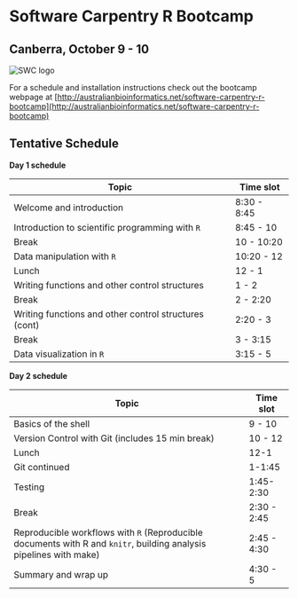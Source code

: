 
# Software Carpentry R Bootcamp
## Canberra, October 9 - 10

![SWC logo](http://software-carpentry.org/img/software-carpentry-banner.png)


For a schedule and installation instructions check out the bootcamp webpage at [http://australianbioinformatics.net/software-carpentry-r-bootcamp](http://australianbioinformatics.net/software-carpentry-r-bootcamp)

## Tentative Schedule
**Day 1 schedule**

| Topic |   Time slot |
| ----- | ----------- |
| Welcome and introduction   |  8:30 - 8:45 |
| Introduction to scientific programming with `R`  |  8:45 - 10 |
| Break   | 10 - 10:20 |
| Data manipulation with `R`    | 10:20 - 12 |
| Lunch  |  12 - 1 |
| Writing functions and other control structures  | 1 - 2 |
| Break  |  2 - 2:20 |
| Writing functions and other control structures (cont)  |  2:20 - 3 |
| Break   | 3 - 3:15 |
| Data visualization in `R` | 3:15 - 5 |

**Day 2 schedule**


| Topic |   Time slot |
| ----- | ----------- |
| Basics of the shell | 9 - 10  |
| Version Control with Git (includes 15 min break)  |  10 - 12 |
| Lunch |  12-1 |
| Git continued |  1-1:45 |
| Testing |1:45- 2:30 |
| Break |  2:30 - 2:45 |
| Reproducible workflows with `R` (Reproducible documents with R and `knitr`, building analysis pipelines with make) | 2:45 - 4:30 |
| Summary and wrap up | 4:30 - 5 |


